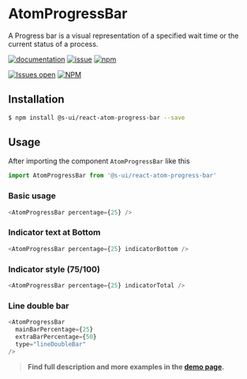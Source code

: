 # AtomProgressBar

A Progress bar is a visual representation of a specified wait time or the current status of a process.

[![documentation](https://img.shields.io/badge/read%20the%20doc-black?logo=readthedocs)](https://sui-components.vercel.app/workbench/atom/progressBar/)
[![issue](https://img.shields.io/badge/report%20a%20bug-black?logo=openbugbounty&logoColor=red)](https://github.com/SUI-Components/sui-components/issues/new?&projects=4&template=bug-report.yml&assignees=&template=report-a-bug.yml&title=🪲+&labels=bug,component,atom,progressBar)
[![npm](https://img.shields.io/npm/dt/%40s-ui/react-atom-label?logo=npm&labelColor=black)](https://www.npmjs.com/package/@s-ui/react-atom-progress-bar)

[![Issues open](https://img.shields.io/github/issues-search/SUI-Components/sui-components?query=is%3Aopen%20label%3Acomponent%20label%3AprogressBar&logo=openbugbounty&logoColor=red&label=issues%20open&color=red)](https://github.com/SUI-Components/sui-components/issues?q=is%3Aopen+label%3Acomponent+label%3AprogressBar)
[![NPM](https://img.shields.io/npm/l/%40s-ui%2Freact-atom-progress-bar)](https://github.com/SUI-Components/sui-components/blob/main/components/progressBar/label/LICENSE.md)

## Installation

```sh
$ npm install @s-ui/react-atom-progress-bar --save
```

## Usage

After importing the component `AtomProgressBar` like this

```javascript
import AtomProgressBar from '@s-ui/react-atom-progress-bar'
```

### Basic usage

```javascript
<AtomProgressBar percentage={25} />
```

### Indicator text at Bottom

```javascript
<AtomProgressBar percentage={25} indicatorBottom />
```

### Indicator style (75/100)

```javascript
<AtomProgressBar percentage={25} indicatorTotal />
```

### Line double bar

```javascript
<AtomProgressBar
  mainBarPercentage={25}
  extraBarPercentage={50}
  type="lineDoubleBar"
/>
```

> **Find full description and more examples in the [demo page](https://sui-components.now.sh/workbench/atom/progressBar/demo).**
